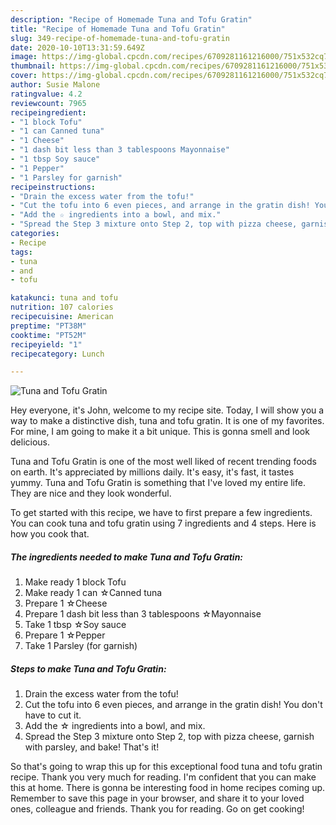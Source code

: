 ```yaml
---
description: "Recipe of Homemade Tuna and Tofu Gratin"
title: "Recipe of Homemade Tuna and Tofu Gratin"
slug: 349-recipe-of-homemade-tuna-and-tofu-gratin
date: 2020-10-10T13:31:59.649Z
image: https://img-global.cpcdn.com/recipes/6709281161216000/751x532cq70/tuna-and-tofu-gratin-recipe-main-photo.jpg
thumbnail: https://img-global.cpcdn.com/recipes/6709281161216000/751x532cq70/tuna-and-tofu-gratin-recipe-main-photo.jpg
cover: https://img-global.cpcdn.com/recipes/6709281161216000/751x532cq70/tuna-and-tofu-gratin-recipe-main-photo.jpg
author: Susie Malone
ratingvalue: 4.2
reviewcount: 7965
recipeingredient:
- "1 block Tofu"
- "1 can Canned tuna"
- "1 Cheese"
- "1 dash bit less than 3 tablespoons Mayonnaise"
- "1 tbsp Soy sauce"
- "1 Pepper"
- "1 Parsley for garnish"
recipeinstructions:
- "Drain the excess water from the tofu!"
- "Cut the tofu into 6 even pieces, and arrange in the gratin dish! You don&#39;t have to cut it."
- "Add the ☆ ingredients into a bowl, and mix."
- "Spread the Step 3 mixture onto Step 2, top with pizza cheese, garnish with parsley, and bake! That&#39;s it!"
categories:
- Recipe
tags:
- tuna
- and
- tofu

katakunci: tuna and tofu 
nutrition: 107 calories
recipecuisine: American
preptime: "PT38M"
cooktime: "PT52M"
recipeyield: "1"
recipecategory: Lunch

---
```



![Tuna and Tofu Gratin](https://img-global.cpcdn.com/recipes/6709281161216000/751x532cq70/tuna-and-tofu-gratin-recipe-main-photo.jpg)

Hey everyone, it's John, welcome to my recipe site. Today, I will show you a way to make a distinctive dish, tuna and tofu gratin. It is one of my favorites. For mine, I am going to make it a bit unique. This is gonna smell and look delicious.

Tuna and Tofu Gratin is one of the most well liked of recent trending foods on earth. It's appreciated by millions daily. It's easy, it's fast, it tastes yummy. Tuna and Tofu Gratin is something that I've loved my entire life. They are nice and they look wonderful.




To get started with this recipe, we have to first prepare a few ingredients. You can cook tuna and tofu gratin using 7 ingredients and 4 steps. Here is how you cook that.

<!--inarticleads1-->

##### The ingredients needed to make Tuna and Tofu Gratin:

1. Make ready 1 block Tofu
1. Make ready 1 can ☆Canned tuna
1. Prepare 1 ☆Cheese
1. Prepare 1 dash bit less than 3 tablespoons ☆Mayonnaise
1. Take 1 tbsp ☆Soy sauce
1. Prepare 1 ☆Pepper
1. Take 1 Parsley (for garnish)




<!--inarticleads2-->

##### Steps to make Tuna and Tofu Gratin:

1. Drain the excess water from the tofu!
1. Cut the tofu into 6 even pieces, and arrange in the gratin dish! You don&#39;t have to cut it.
1. Add the ☆ ingredients into a bowl, and mix.
1. Spread the Step 3 mixture onto Step 2, top with pizza cheese, garnish with parsley, and bake! That&#39;s it!




So that's going to wrap this up for this exceptional food tuna and tofu gratin recipe. Thank you very much for reading. I'm confident that you can make this at home. There is gonna be interesting food in home recipes coming up. Remember to save this page in your browser, and share it to your loved ones, colleague and friends. Thank you for reading. Go on get cooking!
